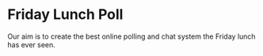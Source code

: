 Friday Lunch Poll
=========

Our aim is to create the best online polling and chat system the Friday lunch has ever seen.